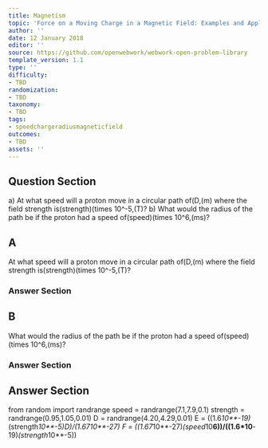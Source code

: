 ```yaml
---
title: Magnetism
topic: 'Force on a Moving Charge in a Magnetic Field: Examples and Applications'
author: ''
date: 12 January 2018
editor: ''
source: https://github.com/openwebwork/webwork-open-problem-library
template_version: 1.1
type: ''
difficulty:
- TBD
randomization:
- TBD
taxonomy:
- TBD
tags:
- speedchargeradiusmagneticfield
outcomes:
- TBD
assets: ''
---
```


## Question Section 

a) At what speed will a proton move in a circular path of(D,(m) where the field strength is(strength)(times 10^-5,(T)? 
b) What would the radius of the path be if the proton had a speed of(speed)(times 10^6,(ms)?

## A
At what speed will a proton move in a circular path of(D,(m) where the field strength is(strength)(times 10^-5,(T)? 
### Answer Section
## B
What would the radius of the path be if the proton had a speed of(speed)(times 10^6,(ms)?
### Answer Section


## Answer Section

from random import randrange
speed = randrange(7.1,7.9,0.1)
strength = randrange(0.95,1.05,0.01)
D = randrange(4.20,4.29,0.01)
E = ((1.6*10**-19)*(strength*10**-5)*D)/(1.67*10**-27)
F = ((1.67*10**-27)*(speed*10**6))/((1.6*10**-19)*(strength*10**-5))